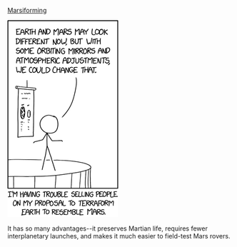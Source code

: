[Marsiforming](https://xkcd.com/2095)

![Marsiforming](./random_comic.png)

It has so many advantages--it preserves Martian life, requires fewer interplanetary launches, and makes it much easier to field-test Mars rovers.

